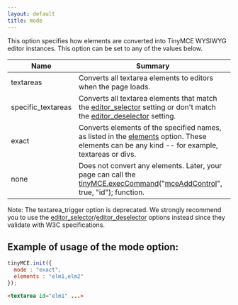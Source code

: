 ```yaml
---
layout: default
title: mode
---
```


This option specifies how elements are converted into TinyMCE WYSIWYG editor instances. This option can be set to any of the values below.

| Name | Summary |
| --- | --- |
| textareas | Converts all textarea elements to editors when the page loads. |
| specific_textareas | Converts all textarea elements that match the [editor_selector](../configuration/Configuration3x@editor_selector) setting or don't match the [editor_deselector](../configuration/Configuration3x@editor_deselector) setting. |
| exact | Converts elements of the specified names, as listed in the [elements](../configuration/Configuration3x@elements) option. These elements can be any kind -- for example, textareas or divs. |
| none | Does not convert any elements. Later, your page can call the [tinyMCE.execCommand](/api/class_tinymce.EditorCommands.html/#execcommand)("[mceAddControl](/reference/TinyMCE3x@Command_identifiers/)", true, "id"); function. |

Note: The textarea_trigger option is deprecated. We strongly recommend you to use the [editor_selector](../configuration/Configuration3x@editor_selector)/[editor_deselector](../configuration/Configuration3x@editor_deselector) options instead since they validate with W3C specifications.

## Example of usage of the mode option:

```js
tinyMCE.init({
  mode : "exact",
  elements : "elm1,elm2"
});
```
```html
<textarea id="elm1" ...>
```
